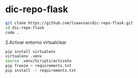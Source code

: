 # dic-repo-flask

```bash
git clone https://github.com/lsaavsan/dic-repo-flask.git
cd dic-repo-flask
code .
```
2.Activar entorno virtualclear

```bash
pip install virtualenv
virtualenv .venv
source .venv/Scripts/activate
pip freeze > requirements.txt
pip install -r requirements.txt
```
